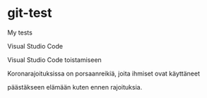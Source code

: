 # git-test

My tests

Visual Studio Code

Visual Studio Code toistamiseen

Koronarajoituksissa on porsaanreikiä, joita ihmiset ovat käyttäneet

päästäkseen elämään kuten ennen rajoituksia.